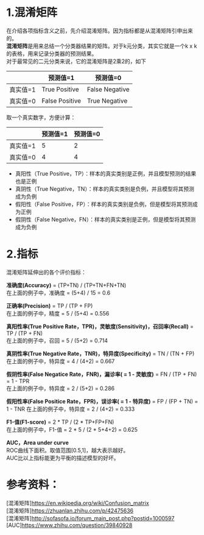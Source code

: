 # 1.混淆矩阵
在介绍各项指标含义之前，先介绍混淆矩阵。因为指标都是从混淆矩阵引申出来的。  
**混淆矩阵**是用来总结一个分类器结果的矩阵。对于k元分类，其实它就是一个k x k的表格，用来记录分类器的预测结果。  
对于最常见的二元分类来说，它的混淆矩阵是2乘2的，如下 

 |        |     预测值=1      |    预测值=0    |
 | ----------------- | ----------------- | ----------------- |
|真实值=1  |  True Positive   |  False Negative|
|真实值=0 |   False Positive  |  True Negative|

取一个真实数字，方便计算：

|        |     预测值=1      |    预测值=0    |
 | ----------------- | ----------------- | ----------------- |
|真实值=1  |  5   |  2|
|真实值=0 |   4  |  4|

* 真阳性（True Positive，TP）：样本的真实类别是正例，并且模型预测的结果也是正例
* 真阴性（True Negative，TN）：样本的真实类别是负例，并且模型将其预测成为负例
* 假阳性（False Positive，FP）：样本的真实类别是负例，但是模型将其预测成为正例
* 假阴性（False Negative，FN）：样本的真实类别是正例，但是模型将其预测成为负例

# 2.指标
混淆矩阵延伸出的各个评价指标： 
  
**准确度(Accuracy)** = (TP+TN) / (TP+TN+FN+TN)  
在上面的例子中，准确度 = (5+4) / 15 = 0.6  
  
**正确率(Precision)** = TP / (TP + FP)  
在上面的例子中，精度 = 5 / (5+4) = 0.556  
  
**真阳性率(True Positive Rate，TPR)，灵敏度(Sensitivity)，召回率(Recall)** = TP / (TP + FN)  
在上面的例子中，召回 = 5 / (5+2) = 0.714  
  
**真阴性率(True Negative Rate，TNR)，特异度(Specificity)** = TN / (TN + FP)  
在上面的例子中，特异度 = 4 / (4+2) = 0.667  
  
**假阴性率(False Negatice Rate，FNR)，漏诊率( = 1 - 灵敏度)** = FN / (TP + FN) = 1 - TPR  
在上面的例子中，特异度 = 2 / (5+2) = 0.286 
  
**假阳性率(False Positice Rate，FPR)，误诊率( = 1 - 特异度)** = FP / (FP + TN) = 1 - TNR
在上面的例子中，特异度 = 2 / (4+2) = 0.333
  
**F1-值(F1-score)** = 2 * TP / (2 * TP+FP+FN)   
在上面的例子中，F1-值 = 2 * 5 / (2 * 5+4+2) = 0.625  

**AUC，Area under curve**  
ROC曲线下面积。取值范围[0.5,1]，越大表示越好。  
AUC比以上指标能更为平衡的描述模型的好坏。  
  
# 参考资料：  
[混淆矩阵]https://en.wikipedia.org/wiki/Confusion_matrix   
[混淆矩阵]https://zhuanlan.zhihu.com/p/42475636   
[混淆矩阵]http://sofasofa.io/forum_main_post.php?postid=1000597  
[AUC]https://www.zhihu.com/question/39840928
